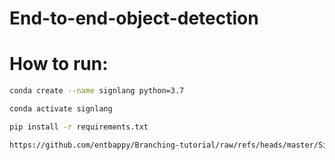 # End-to-end-object-detection

# How to run:

```bash
conda create --name signlang python=3.7
```

```bash
conda activate signlang
```

```bash
pip install -r requirements.txt
```

```bash
https://github.com/entbappy/Branching-tutorial/raw/refs/heads/master/Sign_language_data.zip
```

